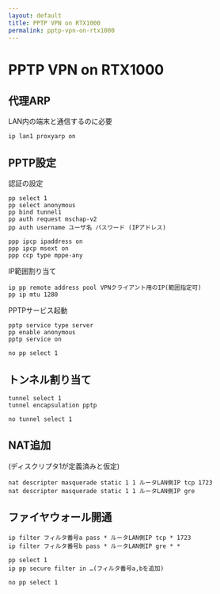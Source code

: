 ```yaml
---
layout: default
title: PPTP VPN on RTX1000
permalink: pptp-vpn-on-rtx1000
---
```


PPTP VPN on RTX1000
====

代理ARP
----

LAN内の端末と通信するのに必要

	ip lan1 proxyarp on

PPTP設定
----

認証の設定

	pp select 1
	pp select anonymous
	pp bind tunnel1
	pp auth request mschap-v2
	pp auth username ユーザ名 パスワード (IPアドレス)

	ppp ipcp ipaddress on
	ppp ipcp msext on
	ppp ccp type mppe-any

IP範囲割り当て

	ip pp remote address pool VPNクライアント用のIP(範囲指定可)
	pp ip mtu 1280

PPTPサービス起動

	pptp service type server
	pp enable anonymous
	pptp service on

	no pp select 1

トンネル割り当て
----

	tunnel select 1
	tunnel encapsulation pptp

	no tunnel select 1

NAT追加
----

(ディスクリプタ1が定義済みと仮定)

	nat descripter masquerade static 1 1 ルータLAN側IP tcp 1723
	nat descripter masquerade static 1 1 ルータLAN側IP gre

ファイヤウォール開通
----

	ip filter フィルタ番号a pass * ルータLAN側IP tcp * 1723
	ip filter フィルタ番号b pass * ルータLAN側IP gre * *

	pp select 1
	ip pp secure filter in …(フィルタ番号a,bを追加)

	no pp select 1
